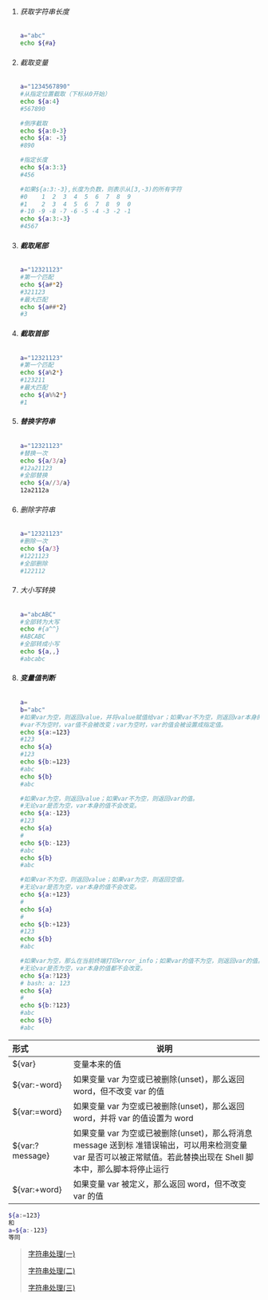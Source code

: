 1. ###### 获取字符串长度

   ```bash
   a="abc"
   echo ${#a}
   ```

2. ###### 截取变量

   ```bash
   a="1234567890"
   #从指定位置截取（下标从0开始）
   echo ${a:4}
   #567890
   
   #倒序截取
   echo ${a:0-3}
   echo ${a: -3}
   #890
   
   #指定长度
   echo ${a:3:3}
   #456
   
   #如果${a:3:-3},长度为负数，则表示从[3,-3)的所有字符
   #0    1  2  3  4  5  6  7  8  9
   #1    2  3  4  5  6  7  8  9  0
   #-10 -9 -8 -7 -6 -5 -4 -3 -2 -1
   echo ${a:3:-3}
   #4567
   ```

3. ###### **截取尾部**

   ```bash
   a="12321123"
   #第一个匹配
   echo ${a#*2}
   #321123
   #最大匹配
   echo ${a##*2}
   #3
   ```

4. ###### **截取首部**

   ```bash
   a="12321123"
   #第一个匹配
   echo ${a%2*}
   #123211
   #最大匹配
   echo ${a%%2*}
   #1
   ```

5. ###### **替换字符串**

   ```bash
   a="12321123"
   #替换一次
   echo ${a/3/a}
   #12a21123
   #全部替换
   echo ${a//3/a}
   12a2112a
   ```

6. ###### 删除字符串

   ```bash
   a="12321123"
   #删除一次
   echo ${a/3}
   #1221123
   #全部删除
   #122112
   ```

7. ###### 大小写转换

   ```bash
   a="abcABC"
   #全部转为大写
   echo #{a^^}
   #ABCABC
   #全部转成小写
   echo ${a,,}
   #abcabc
   ```

8. ###### **变量值判断**

   ```bash
   a=
   b="abc"
   #如果var为空，则返回value，并将value赋值给var；如果var不为空，则返回var本身的值。
   #var不为空时，var值不会被改变；var为空时，var的值会被设置成指定值。
   echo ${a:=123}
   #123
   echo ${a}
   #123
   echo ${b:=123}
   #abc
   echo ${b}
   #abc
   
   #如果var为空，则返回value；如果var不为空，则返回var的值。
   #无论var是否为空，var本身的值不会改变。
   echo ${a:-123}
   #123
   echo ${a}
   # 
   echo ${b:-123}
   #abc
   echo ${b}
   #abc
   
   #如果var不为空，则返回value；如果var为空，则返回空值。
   #无论var是否为空，var本身的值不会改变。
   echo ${a:+123}
   # 
   echo ${a}
   # 
   echo ${b:+123}
   #123
   echo ${b}
   #abc
   
   #如果var为空，那么在当前终端打印error_info；如果var的值不为空，则返回var的值。
   #无论var是否为空，var本身的值都不会改变。
   echo ${a:?123}
   # bash: a: 123
   echo ${a}
   # 
   echo ${b:?123}
   #abc
   echo ${b}
   #abc
   ```

| 形式            | 说明                                                         |
| :-------------- | ------------------------------------------------------------ |
| ${var}          | 变量本来的值                                                 |
| ${var:-word}    | 如果变量 var 为空或已被删除(unset)，那么返回 word，但不改变 var 的值 |
| ${var:=word}    | 如果变量 var 为空或已被删除(unset)，那么返回 word，并将 var 的值设置为 word |
| ${var:?message} | 如果变量 var 为空或已被删除(unset)，那么将消息 message 送到标 准错误输出，可以用来检测变量 var 是否可以被正常赋值。若此替换出现在 Shell 脚本中，那么脚本将停止运行 |
| ${var:+word}    | 如果变量 var 被定义，那么返回 word，但不改变 var 的值        |

```bash
${a:=123}
和
a=${a:-123}
等同
```

> [字符串处理(一)](http://www.zsythink.net/archives/2276)
>
> [字符串处理(二)](http://www.zsythink.net/archives/2296)
>
> [字符串处理(三)](http://www.zsythink.net/archives/2311)
